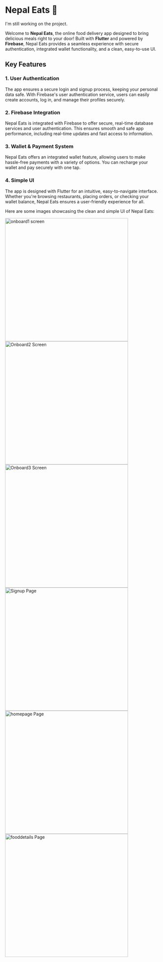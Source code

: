 # Nepal Eats 🍲

I'm still working on the project.



Welcome to **Nepal Eats**, the online  food delivery app designed to bring delicious meals right to your door! Built with **Flutter** and powered by **Firebase**, Nepal Eats provides a seamless experience with secure authentication, integrated wallet functionality, and a clean, easy-to-use UI.



## Key Features
### 1. User Authentication
The app ensures a secure login and signup process, keeping your personal data safe. With Firebase's user authentication service, users can easily create accounts, log in, and manage their profiles securely.

### 2. Firebase Integration
Nepal Eats is integrated with Firebase to offer secure, real-time database services and user authentication. This ensures smooth and safe app performance, including real-time updates and fast access to information.

### 3. Wallet & Payment System
Nepal Eats offers an integrated wallet feature, allowing users to make hassle-free payments with a variety of options. You can recharge your wallet and pay securely with one tap.

### 4. Simple UI
The app is designed with Flutter for an intuitive, easy-to-navigate interface. Whether you're browsing restaurants, placing orders, or checking your wallet balance, Nepal Eats ensures a user-friendly experience for all.


Here are some images showcasing the clean and simple UI of Nepal Eats:

<img src="https://github.com/user-attachments/assets/a2d6e785-2c2f-419d-9339-b1134582a425" width="400" alt="onboard1 screen">
<img src="https://github.com/user-attachments/assets/c15d67f5-c3e7-4857-b2ad-bc35e0042f5f" width="400" alt="Onboard2 Screen">
<img src="https://github.com/user-attachments/assets/3f958d49-df23-4bb8-9591-fa08d1b0e1ad" width="400" alt="Onboard3 Screen">
<img src="https://github.com/user-attachments/assets/ed8d8946-c9ac-411d-9e9a-d54d3692c2ea"  width="400" alt="Signup Page">
<img src="https://github.com/user-attachments/assets/fdd513e5-5833-4151-937d-e4ba40eeeed1"  width="400" alt="homepage Page">
<img src="https://github.com/user-attachments/assets/53da28c5-4d9d-4645-a199-ff4bbde0a919" width="400" alt="fooddetails Page">



